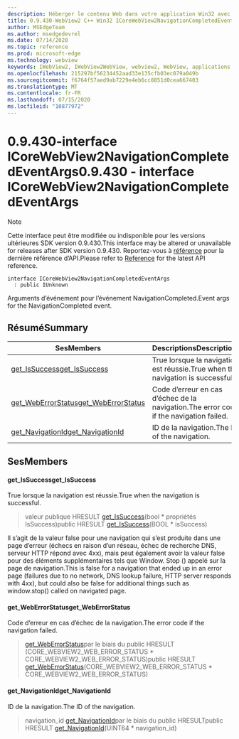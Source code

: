 ```yaml
---
description: Héberger le contenu Web dans votre application Win32 avec le contrôle Microsoft Edge WebView2
title: 0.9.430-WebView2 C++ Win32 ICoreWebView2NavigationCompletedEventArgs
author: MSEdgeTeam
ms.author: msedgedevrel
ms.date: 07/14/2020
ms.topic: reference
ms.prod: microsoft-edge
ms.technology: webview
keywords: IWebView2, IWebView2WebView, webview2, WebView, applications Win32, Win32, Edge, ICoreWebView2, ICoreWebView2Host, contrôle de navigateur, html Edge
ms.openlocfilehash: 215297bf56234452aad33e135cfb03ec079a049b
ms.sourcegitcommit: f6764f57aed9ab7229e4eb6cc8851d0cea667403
ms.translationtype: MT
ms.contentlocale: fr-FR
ms.lasthandoff: 07/15/2020
ms.locfileid: "10877972"
---
```

# <span data-ttu-id="e2d9c-104">0.9.430-interface ICoreWebView2NavigationCompletedEventArgs</span><span class="sxs-lookup"><span data-stu-id="e2d9c-104">0.9.430 - interface ICoreWebView2NavigationCompletedEventArgs</span></span> 

> [!NOTE]
> <span data-ttu-id="e2d9c-105">Cette interface peut être modifiée ou indisponible pour les versions ultérieures SDK version 0.9.430.</span><span class="sxs-lookup"><span data-stu-id="e2d9c-105">This interface may be altered or unavailable for releases after SDK version 0.9.430.</span></span> <span data-ttu-id="e2d9c-106">Reportez-vous à [référence](../../../webview2-api-reference.md) pour la dernière référence d’API.</span><span class="sxs-lookup"><span data-stu-id="e2d9c-106">Please refer to [Reference](../../../webview2-api-reference.md) for the latest API reference.</span></span>

```
interface ICoreWebView2NavigationCompletedEventArgs
  : public IUnknown
```

<span data-ttu-id="e2d9c-107">Arguments d’événement pour l’événement NavigationCompleted.</span><span class="sxs-lookup"><span data-stu-id="e2d9c-107">Event args for the NavigationCompleted event.</span></span>

## <span data-ttu-id="e2d9c-108">Résumé</span><span class="sxs-lookup"><span data-stu-id="e2d9c-108">Summary</span></span>

 <span data-ttu-id="e2d9c-109">Ses</span><span class="sxs-lookup"><span data-stu-id="e2d9c-109">Members</span></span>                        | <span data-ttu-id="e2d9c-110">Descriptions</span><span class="sxs-lookup"><span data-stu-id="e2d9c-110">Descriptions</span></span>
--------------------------------|---------------------------------------------
[<span data-ttu-id="e2d9c-111">get_IsSuccess</span><span class="sxs-lookup"><span data-stu-id="e2d9c-111">get_IsSuccess</span></span>](#get_issuccess) | <span data-ttu-id="e2d9c-112">True lorsque la navigation est réussie.</span><span class="sxs-lookup"><span data-stu-id="e2d9c-112">True when the navigation is successful.</span></span>
[<span data-ttu-id="e2d9c-113">get_WebErrorStatus</span><span class="sxs-lookup"><span data-stu-id="e2d9c-113">get_WebErrorStatus</span></span>](#get_weberrorstatus) | <span data-ttu-id="e2d9c-114">Code d’erreur en cas d’échec de la navigation.</span><span class="sxs-lookup"><span data-stu-id="e2d9c-114">The error code if the navigation failed.</span></span>
[<span data-ttu-id="e2d9c-115">get_NavigationId</span><span class="sxs-lookup"><span data-stu-id="e2d9c-115">get_NavigationId</span></span>](#get_navigationid) | <span data-ttu-id="e2d9c-116">ID de la navigation.</span><span class="sxs-lookup"><span data-stu-id="e2d9c-116">The ID of the navigation.</span></span>

## <span data-ttu-id="e2d9c-117">Ses</span><span class="sxs-lookup"><span data-stu-id="e2d9c-117">Members</span></span>

#### <span data-ttu-id="e2d9c-118">get_IsSuccess</span><span class="sxs-lookup"><span data-stu-id="e2d9c-118">get_IsSuccess</span></span> 

<span data-ttu-id="e2d9c-119">True lorsque la navigation est réussie.</span><span class="sxs-lookup"><span data-stu-id="e2d9c-119">True when the navigation is successful.</span></span>

> <span data-ttu-id="e2d9c-120">valeur publique HRESULT [get_IsSuccess](#get_issuccess)(bool \* propriétés IsSuccess)</span><span class="sxs-lookup"><span data-stu-id="e2d9c-120">public HRESULT [get_IsSuccess](#get_issuccess)(BOOL \* isSuccess)</span></span>

<span data-ttu-id="e2d9c-121">Il s’agit de la valeur false pour une navigation qui s’est produite dans une page d’erreur (échecs en raison d’un réseau, échec de recherche DNS, serveur HTTP répond avec 4xx), mais peut également avoir la valeur false pour des éléments supplémentaires tels que Window. Stop () appelé sur la page de navigation.</span><span class="sxs-lookup"><span data-stu-id="e2d9c-121">This is false for a navigation that ended up in an error page (failures due to no network, DNS lookup failure, HTTP server responds with 4xx), but could also be false for additional things such as window.stop() called on navigated page.</span></span>

#### <span data-ttu-id="e2d9c-122">get_WebErrorStatus</span><span class="sxs-lookup"><span data-stu-id="e2d9c-122">get_WebErrorStatus</span></span> 

<span data-ttu-id="e2d9c-123">Code d’erreur en cas d’échec de la navigation.</span><span class="sxs-lookup"><span data-stu-id="e2d9c-123">The error code if the navigation failed.</span></span>

> <span data-ttu-id="e2d9c-124">[get_WebErrorStatus](#get_weberrorstatus)par le biais du public HRESULT (CORE_WEBVIEW2_WEB_ERROR_STATUS \* CORE_WEBVIEW2_WEB_ERROR_STATUS)</span><span class="sxs-lookup"><span data-stu-id="e2d9c-124">public HRESULT [get_WebErrorStatus](#get_weberrorstatus)(CORE_WEBVIEW2_WEB_ERROR_STATUS \* CORE_WEBVIEW2_WEB_ERROR_STATUS)</span></span>

#### <span data-ttu-id="e2d9c-125">get_NavigationId</span><span class="sxs-lookup"><span data-stu-id="e2d9c-125">get_NavigationId</span></span> 

<span data-ttu-id="e2d9c-126">ID de la navigation.</span><span class="sxs-lookup"><span data-stu-id="e2d9c-126">The ID of the navigation.</span></span>

> <span data-ttu-id="e2d9c-127">navigation_id [get_NavigationId](#get_navigationid)par le biais du public HRESULT</span><span class="sxs-lookup"><span data-stu-id="e2d9c-127">public HRESULT [get_NavigationId](#get_navigationid)(UINT64 \* navigation_id)</span></span>

